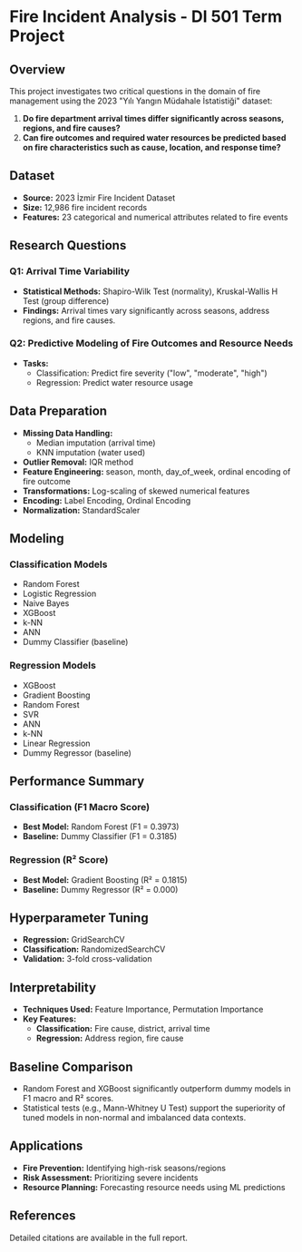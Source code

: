 # Fire Incident Analysis - DI 501 Term Project

## Overview

This project investigates two critical questions in the domain of fire management using the 2023 "Yılı Yangın Müdahale İstatistiği" dataset:

1. **Do fire department arrival times differ significantly across seasons, regions, and fire causes?**
2. **Can fire outcomes and required water resources be predicted based on fire characteristics such as cause, location, and response time?**

## Dataset

- **Source:** 2023 İzmir Fire Incident Dataset
- **Size:** 12,986 fire incident records
- **Features:** 23 categorical and numerical attributes related to fire events

## Research Questions

### Q1: Arrival Time Variability

- **Statistical Methods:** Shapiro-Wilk Test (normality), Kruskal-Wallis H Test (group difference)
- **Findings:** Arrival times vary significantly across seasons, address regions, and fire causes.

### Q2: Predictive Modeling of Fire Outcomes and Resource Needs

- **Tasks:**
  - Classification: Predict fire severity ("low", "moderate", "high")
  - Regression: Predict water resource usage 

## Data Preparation

- **Missing Data Handling:**
  - Median imputation (arrival time)
  - KNN imputation (water used)
- **Outlier Removal:** IQR method
- **Feature Engineering:** season, month, day_of_week, ordinal encoding of fire outcome
- **Transformations:** Log-scaling of skewed numerical features
- **Encoding:** Label Encoding, Ordinal Encoding
- **Normalization:** StandardScaler

## Modeling

### Classification Models

- Random Forest
- Logistic Regression
- Naive Bayes
- XGBoost
- k-NN
- ANN
- Dummy Classifier (baseline)

### Regression Models

- XGBoost
- Gradient Boosting
- Random Forest
- SVR
- ANN
- k-NN
- Linear Regression
- Dummy Regressor (baseline)

## Performance Summary

### Classification (F1 Macro Score)

- **Best Model:** Random Forest (F1 = 0.3973)
- **Baseline:** Dummy Classifier (F1 = 0.3185)

### Regression (R² Score)

- **Best Model:** Gradient Boosting (R² = 0.1815)
- **Baseline:** Dummy Regressor (R² = 0.000)

## Hyperparameter Tuning

- **Regression:** GridSearchCV
- **Classification:** RandomizedSearchCV
- **Validation:** 3-fold cross-validation

## Interpretability

- **Techniques Used:** Feature Importance, Permutation Importance
- **Key Features:**
  - **Classification:** Fire cause, district, arrival time
  - **Regression:** Address region, fire cause

## Baseline Comparison

- Random Forest and XGBoost significantly outperform dummy models in F1 macro and R² scores.
- Statistical tests (e.g., Mann-Whitney U Test) support the superiority of tuned models in non-normal and imbalanced data contexts.

## Applications

- **Fire Prevention:** Identifying high-risk seasons/regions
- **Risk Assessment:** Prioritizing severe incidents
- **Resource Planning:** Forecasting resource needs using ML predictions

## References

Detailed citations are available in the full report.